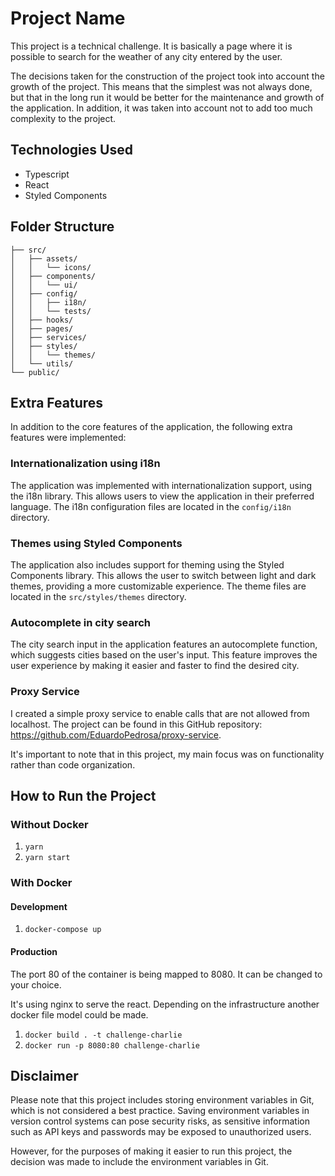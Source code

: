 

# Project Name

This project is a technical challenge. It is basically a page where it is possible to search for the weather of any city entered by the user.

The decisions taken for the construction of the project took into account the growth of the project. This means that the simplest was not always done, but that in the long run it would be better for the maintenance and growth of the application. In addition, it was taken into account not to add too much complexity to the project.

## Technologies Used

- Typescript
- React
- Styled Components

## Folder Structure

```
├── src/
│   ├── assets/
│   │   └── icons/
│   ├── components/
│   │   └── ui/
│   ├── config/
│   │   ├── i18n/
│   │   └── tests/
│   ├── hooks/
│   ├── pages/
│   ├── services/
│   ├── styles/
│   │   └── themes/
│   └── utils/
└── public/
```

## Extra Features

In addition to the core features of the application, the following extra features were implemented:

### Internationalization using i18n

The application was implemented with internationalization support, using the i18n library. This allows users to view the application in their preferred language. The i18n configuration files are located in the `config/i18n` directory.

### Themes using Styled Components

The application also includes support for theming using the Styled Components library. This allows the user to switch between light and dark themes, providing a more customizable experience. The theme files are located in the `src/styles/themes` directory.

### Autocomplete in city search

The city search input in the application features an autocomplete function, which suggests cities based on the user's input. This feature improves the user experience by making it easier and faster to find the desired city.

### Proxy Service

I created a simple proxy service to enable calls that are not allowed from localhost. The project can be found in this GitHub repository: https://github.com/EduardoPedrosa/proxy-service.

It's important to note that in this project, my main focus was on functionality rather than code organization.


## How to Run the Project

### Without Docker

1. `yarn`
1. `yarn start`

### With Docker

#### Development
1. `docker-compose up`

#### Production
The port 80 of the container is being mapped to 8080. It can be changed to your choice.

It's using nginx to serve the react. Depending on the infrastructure another docker file model could be made.
1. `docker build . -t challenge-charlie`
1. `docker run -p 8080:80 challenge-charlie`

## Disclaimer

Please note that this project includes storing environment variables in Git, which is not considered a best practice. Saving environment variables in version control systems can pose security risks, as sensitive information such as API keys and passwords may be exposed to unauthorized users.

However, for the purposes of making it easier to run this project, the decision was made to include the environment variables in Git.